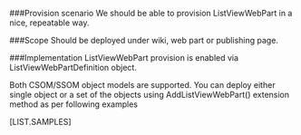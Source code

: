 <properties
	pageTitle="ListViewWebPartDefinition"
    pageName="ListViewWebPartDefinition"
    parentPageId="13051"
/>

###Provision scenario
We should be able to provision ListViewWebPart in a nice, repeatable way.

###Scope
Should be deployed under wiki, web part or publishing page.

###Implementation
ListViewWebPart provision is enabled via ListViewWebPartDefinition object.

Both CSOM/SSOM object models are supported. 
You can deploy either single object or a set of the objects using AddListViewWebPart() extension method as per following examples

[LIST.SAMPLES]